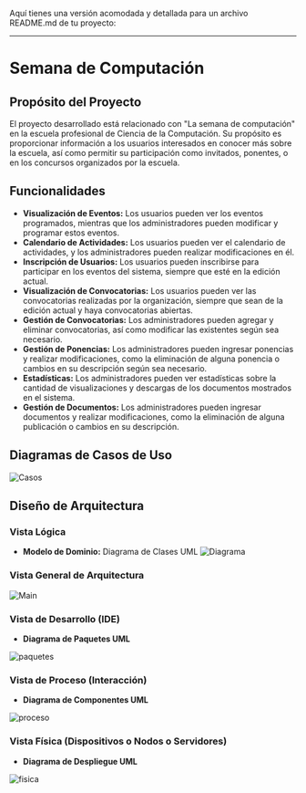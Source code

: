 Aquí tienes una versión acomodada y detallada para un archivo README.md de tu proyecto:

---

# Semana de Computación

## Propósito del Proyecto
El proyecto desarrollado está relacionado con "La semana de computación" en la escuela profesional de Ciencia de la Computación. Su propósito es proporcionar información a los usuarios interesados en conocer más sobre la escuela, así como permitir su participación como invitados, ponentes, o en los concursos organizados por la escuela.

## Funcionalidades
- **Visualización de Eventos:** Los usuarios pueden ver los eventos programados, mientras que los administradores pueden modificar y programar estos eventos.
- **Calendario de Actividades:** Los usuarios pueden ver el calendario de actividades, y los administradores pueden realizar modificaciones en él.
- **Inscripción de Usuarios:** Los usuarios pueden inscribirse para participar en los eventos del sistema, siempre que esté en la edición actual.
- **Visualización de Convocatorias:** Los usuarios pueden ver las convocatorias realizadas por la organización, siempre que sean de la edición actual y haya convocatorias abiertas.
- **Gestión de Convocatorias:** Los administradores pueden agregar y eliminar convocatorias, así como modificar las existentes según sea necesario.
- **Gestión de Ponencias:** Los administradores pueden ingresar ponencias y realizar modificaciones, como la eliminación de alguna ponencia o cambios en su descripción según sea necesario.
- **Estadísticas:** Los administradores pueden ver estadísticas sobre la cantidad de visualizaciones y descargas de los documentos mostrados en el sistema.
- **Gestión de Documentos:** Los administradores pueden ingresar documentos y realizar modificaciones, como la eliminación de alguna publicación o cambios en su descripción.

## Diagramas de Casos de Uso

![Casos](https://github.com/user-attachments/assets/84d7a750-dc7c-4652-8829-76a1cdfd8986)

## Diseño de Arquitectura

### Vista Lógica
- **Modelo de Dominio:** Diagrama de Clases UML
![Diagrama](https://github.com/user-attachments/assets/29d9a082-170e-4168-9767-8a2735d87066)

### Vista General de Arquitectura

![Main](https://github.com/user-attachments/assets/8225e592-0987-406a-a50a-8ae04dac73dc)

### Vista de Desarrollo (IDE)
- **Diagrama de Paquetes UML**

![paquetes](https://github.com/user-attachments/assets/b5d909e2-8b91-4701-a9c4-d2b14ed2ca3f)


### Vista de Proceso (Interacción)
- **Diagrama de Componentes UML**

![proceso](https://github.com/user-attachments/assets/5d645c2b-8de5-4c4b-a41e-c9cbe3611fb9)


### Vista Física (Dispositivos o Nodos o Servidores)
- **Diagrama de Despliegue UML**

![fisica](https://github.com/user-attachments/assets/8ba78c71-a7bd-4129-b0dd-8a02317fa95f)

